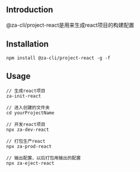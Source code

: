 ## Introduction
@za-cli/project-react是用来生成react项目的构建配置

## Installation
```
npm install @za-cli/project-react -g -f
```

## Usage
```
// 生成react项目
za-init-react

// 进入创建的文件夹
cd yourProjectName

// 开发react项目
npx za-dev-react

// 打包生产react
npx za-prod-react

// 输出配置，以后打包用输出的配置
npx za-eject-react

```

